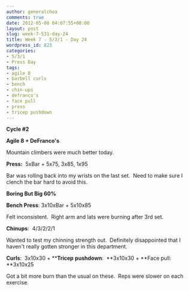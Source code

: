 ```yaml
---
author: generalchoa
comments: true
date: 2012-05-08 04:07:55+00:00
layout: post
slug: week-7-531-day-24
title: Week 7 - 5/3/1 - Day 24
wordpress_id: 823
categories:
- 5/3/1
- Press Day
tags:
- agile 8
- barbell curls
- bench
- chin-ups
- defranco's
- face pull
- press
- tricep pushdown
---
```


**Cycle #2**

**Agile 8 + DeFranco's**

Mountain climbers were much better today.

**Press:**  5xBar + 5x75, 3x85, 1x95

Bar was rolling back into my wrists on the last set.  Need to make sure I clench the bar hard to avoid this.

**Boring But Big 60%**

**Bench Press**: 3x10xBar + 5x10x85

Felt inconsistent.  Right arm and lats were burning after 3rd set.

**Chinups**:  4/3/2/2/1

Wanted to test my chinning strength out.  Definitely disappointed that I haven't really gotten stronger in this department.

**Curls**:  3x10x30 + ****Tricep** **pushdown**:  **3x10x30 + **Face pull: **3x10x25

Got a bit more burn than the usual on these.  Reps were slower on each exercise.
